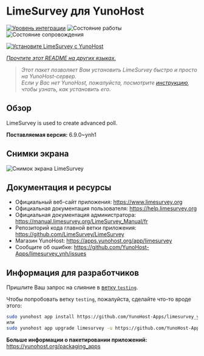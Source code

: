 <!--
Важно: этот README был автоматически сгенерирован <https://github.com/YunoHost/apps/tree/master/tools/readme_generator>
Он НЕ ДОЛЖЕН редактироваться вручную.
-->

# LimeSurvey для YunoHost

[![Уровень интеграции](https://apps.yunohost.org/badge/integration/limesurvey)](https://ci-apps.yunohost.org/ci/apps/limesurvey/)
![Состояние работы](https://apps.yunohost.org/badge/state/limesurvey)
![Состояние сопровождения](https://apps.yunohost.org/badge/maintained/limesurvey)

[![Установите LimeSurvey с YunoHost](https://install-app.yunohost.org/install-with-yunohost.svg)](https://install-app.yunohost.org/?app=limesurvey)

*[Прочтите этот README на других языках.](./ALL_README.md)*

> *Этот пакет позволяет Вам установить LimeSurvey быстро и просто на YunoHost-сервер.*  
> *Если у Вас нет YunoHost, пожалуйста, посмотрите [инструкцию](https://yunohost.org/install), чтобы узнать, как установить его.*

## Обзор

LimeSurvey is used to create advanced poll.


**Поставляемая версия:** 6.9.0~ynh1

## Снимки экрана

![Снимок экрана LimeSurvey](./doc/screenshots/create_html_statistic_screen.png)

## Документация и ресурсы

- Официальный веб-сайт приложения: <https://www.limesurvey.org>
- Официальная документация пользователя: <https://help.limesurvey.org>
- Официальная документация администратора: <https://manual.limesurvey.org/LimeSurvey_Manual/fr>
- Репозиторий кода главной ветки приложения: <https://github.com/LimeSurvey/LimeSurvey>
- Магазин YunoHost: <https://apps.yunohost.org/app/limesurvey>
- Сообщите об ошибке: <https://github.com/YunoHost-Apps/limesurvey_ynh/issues>

## Информация для разработчиков

Пришлите Ваш запрос на слияние в [ветку `testing`](https://github.com/YunoHost-Apps/limesurvey_ynh/tree/testing).

Чтобы попробовать ветку `testing`, пожалуйста, сделайте что-то вроде этого:

```bash
sudo yunohost app install https://github.com/YunoHost-Apps/limesurvey_ynh/tree/testing --debug
или
sudo yunohost app upgrade limesurvey -u https://github.com/YunoHost-Apps/limesurvey_ynh/tree/testing --debug
```

**Больше информации о пакетировании приложений:** <https://yunohost.org/packaging_apps>
